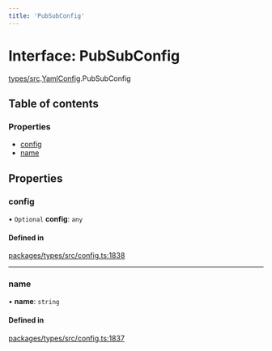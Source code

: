 ```yaml
---
title: 'PubSubConfig'
---
```


# Interface: PubSubConfig

[types/src](../modules/types_src).[YamlConfig](../modules/types_src.YamlConfig).PubSubConfig

## Table of contents

### Properties

- [config](types_src.YamlConfig.PubSubConfig#config)
- [name](types_src.YamlConfig.PubSubConfig#name)

## Properties

### config

• `Optional` **config**: `any`

#### Defined in

[packages/types/src/config.ts:1838](https://github.com/Urigo/graphql-mesh/blob/master/packages/types/src/config.ts#L1838)

___

### name

• **name**: `string`

#### Defined in

[packages/types/src/config.ts:1837](https://github.com/Urigo/graphql-mesh/blob/master/packages/types/src/config.ts#L1837)
